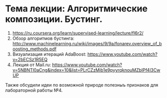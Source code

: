 # Тема лекции: Алгоритмические композиции. Бустинг.

1. https://ru.coursera.org/learn/supervised-learning/lecture/fl6r2/
2. Обзор алгоритмов бустинга: http://www.machinelearning.ru/wiki/images/9/9a/fonarev.overview_of_boosting_methods.pdf
3. Визуализация итераций AdaBoost: https://www.youtube.com/watch?v=2bECSz1R5EQ
4. Лекция от Mail.ru: https://www.youtube.com/watch?v=5NBNTl0aCng&index=10&list=PLrCZzMib1e9pyyrqknouMZbIPf4l3CwUP

Также обсудили идеи по возможной природе полезныъ признаков для лабораторной работы №4.
